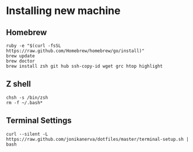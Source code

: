 # Installing new machine

## Homebrew
    ruby -e "$(curl -fsSL https://raw.github.com/Homebrew/homebrew/go/install)"
    brew update
    brew doctor
    brew install zsh git hub ssh-copy-id wget grc htop highlight

## Z shell
    chsh -s /bin/zsh
    rm -f ~/.bash*

## Terminal Settings
    curl --silent -L https://raw.github.com/jonikanerva/dotfiles/master/terminal-setup.sh | bash
